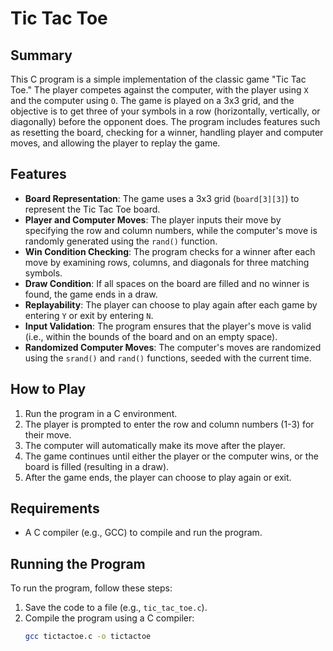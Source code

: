 # Tic Tac Toe

## Summary
This C program is a simple implementation of the classic game "Tic Tac Toe." The player competes against the computer, with the player using `X` and the computer using `O`. The game is played on a 3x3 grid, and the objective is to get three of your symbols in a row (horizontally, vertically, or diagonally) before the opponent does. The program includes features such as resetting the board, checking for a winner, handling player and computer moves, and allowing the player to replay the game.

## Features
- **Board Representation**: The game uses a 3x3 grid (`board[3][3]`) to represent the Tic Tac Toe board.
- **Player and Computer Moves**: The player inputs their move by specifying the row and column numbers, while the computer's move is randomly generated using the `rand()` function.
- **Win Condition Checking**: The program checks for a winner after each move by examining rows, columns, and diagonals for three matching symbols.
- **Draw Condition**: If all spaces on the board are filled and no winner is found, the game ends in a draw.
- **Replayability**: The player can choose to play again after each game by entering `Y` or exit by entering `N`.
- **Input Validation**: The program ensures that the player's move is valid (i.e., within the bounds of the board and on an empty space).
- **Randomized Computer Moves**: The computer's moves are randomized using the `srand()` and `rand()` functions, seeded with the current time.

## How to Play
1. Run the program in a C environment.
2. The player is prompted to enter the row and column numbers (1-3) for their move.
3. The computer will automatically make its move after the player.
4. The game continues until either the player or the computer wins, or the board is filled (resulting in a draw).
5. After the game ends, the player can choose to play again or exit.

## Requirements
- A C compiler (e.g., GCC) to compile and run the program.

## Running the Program
To run the program, follow these steps:
1. Save the code to a file (e.g., `tic_tac_toe.c`).
2. Compile the program using a C compiler:
   ```bash
   gcc tictactoe.c -o tictactoe
   ```
